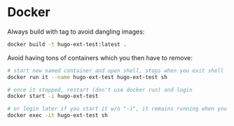 # Docker

Always build with tag to avoid dangling images:

```sh
docker build -t hugo-ext-test:latest .
```

Avoid having tons of containers which you then have to remove:

```sh
# start new named container and open shell, stops when you exit shell
docker run it --name hugo-ext-test hugo-ext-test sh

# once it stopped, restart (don't use docker run) and login
docker start -i hugo-ext-test

# or login later if you start it w/o "-i", it remains running when you exit
docker exec -it hugo-ext-test sh
```
